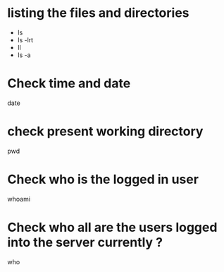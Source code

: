 # listing the files and directories 
  - ls 
  - ls -lrt
  - ll
  - ls -a

# Check time and date
  date

# check present working directory
  pwd

# Check who is the logged in user
  whoami

# Check who all are the users logged into the server currently ?
  who
